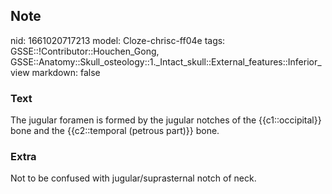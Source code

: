 ## Note
nid: 1661020717213
model: Cloze-chrisc-ff04e
tags: GSSE::!Contributor::Houchen_Gong, GSSE::Anatomy::Skull_osteology::1._Intact_skull::External_features::Inferior_view
markdown: false

### Text
The jugular foramen is formed by the jugular notches of the {{c1::occipital}} bone and the {{c2::temporal (petrous part)}} bone.

### Extra
Not to be confused with jugular/suprasternal notch of neck.
